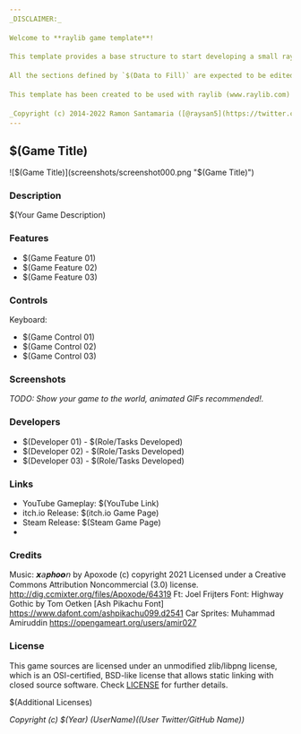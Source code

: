```yaml
---
_DISCLAIMER:_

Welcome to **raylib game template**!

This template provides a base structure to start developing a small raylib game in plain C. The repo is also pre-configured with a default `LICENSE` (zlib/libpng) and a `README.md` (this one) to be properly filled by users. Feel free to change the LICENSE as required.

All the sections defined by `$(Data to Fill)` are expected to be edited and filled properly. It's recommended to delete this disclaimer message after editing this `README.md` file.

This template has been created to be used with raylib (www.raylib.com) and it's licensed under an unmodified zlib/libpng license.

_Copyright (c) 2014-2022 Ramon Santamaria ([@raysan5](https://twitter.com/raysan5))_
---
```


## $(Game Title)

![$(Game Title)](screenshots/screenshot000.png "$(Game Title)")

### Description

$(Your Game Description)

### Features

- $(Game Feature 01)
- $(Game Feature 02)
- $(Game Feature 03)

### Controls

Keyboard:

- $(Game Control 01)
- $(Game Control 02)
- $(Game Control 03)

### Screenshots

_TODO: Show your game to the world, animated GIFs recommended!._

### Developers

- $(Developer 01) - $(Role/Tasks Developed)
- $(Developer 02) - $(Role/Tasks Developed)
- $(Developer 03) - $(Role/Tasks Developed)

### Links

- YouTube Gameplay: $(YouTube Link)
- itch.io Release: $(itch.io Game Page)
- Steam Release: $(Steam Game Page)
-

### Credits

Music: 𝙭𝘢𝒑𝒉𝒐𝙤𝘯 by Apoxode (c) copyright 2021 Licensed under a Creative Commons Attribution Noncommercial (3.0) license. http://dig.ccmixter.org/files/Apoxode/64319 Ft: Joel Frijters
Font: Highway Gothic by Tom Oetken [Ash Pikachu Font] https://www.dafont.com/ashpikachu099.d2541
Car Sprites: Muhammad Amiruddin https://opengameart.org/users/amir027

### License

This game sources are licensed under an unmodified zlib/libpng license, which is an OSI-certified, BSD-like license that allows static linking with closed source software. Check [LICENSE](LICENSE) for further details.

$(Additional Licenses)

_Copyright (c) $(Year) $(User Name) ($(User Twitter/GitHub Name))_
